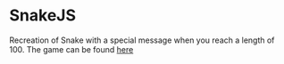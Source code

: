 # SnakeJS

Recreation of Snake with a special message when you reach a length of 100. The game can be found [here](symmetries.github.io/snake)
